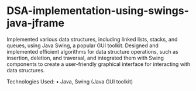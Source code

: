 # DSA-implementation-using-swings-java-jframe

Implemented various data structures, including linked lists, stacks, and queues, using Java Swing, a popular GUI toolkit. Designed and implemented efficient algorithms for data structure operations, such as insertion, deletion, and traversal, and integrated them with Swing components to create a user-friendly graphical interface for interacting with data structures. 

Technologies Used:
•	Java, Swing (Java GUI toolkit)
